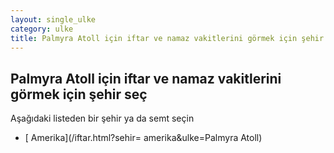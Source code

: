 ```yaml
---
layout: single_ulke
category: ulke
title: Palmyra Atoll için iftar ve namaz vakitlerini görmek için şehir seç
---
```



## Palmyra Atoll için iftar ve namaz vakitlerini görmek için şehir seç

Aşağıdaki listeden bir şehir ya da semt seçin


* [ Amerika](/iftar.html?sehir= amerika&ulke=Palmyra Atoll)
